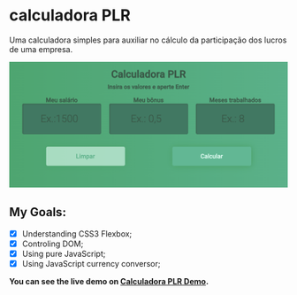 # calculadora PLR

Uma calculadora simples para auxiliar no cálculo da participação dos lucros de uma empresa.

![](screen-capture.png)

## My Goals:
- [x] Understanding CSS3 Flexbox;
- [x] Controling DOM;
- [x] Using pure JavaScript;
- [x] Using JavaScript currency conversor;

**You can see the live demo on [Calculadora PLR Demo](http://calculadora-plr.vercel.app/).**
